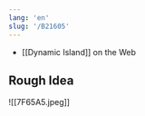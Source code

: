 ```yaml
---
lang: 'en'
slug: '/B21605'
---
```


- [[Dynamic Island]] on the Web

## Rough Idea

![[7F65A5.jpeg]]
